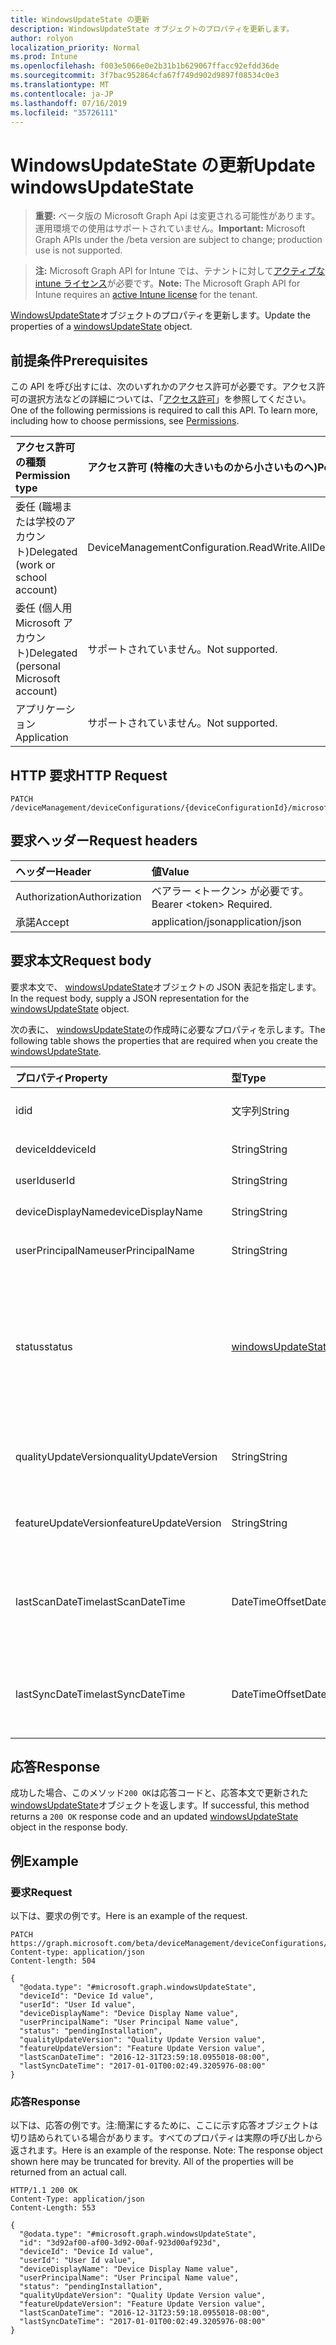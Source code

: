 ```yaml
---
title: WindowsUpdateState の更新
description: WindowsUpdateState オブジェクトのプロパティを更新します。
author: rolyon
localization_priority: Normal
ms.prod: Intune
ms.openlocfilehash: f003e5066e0e2b31b1b629067ffacc92efdd36de
ms.sourcegitcommit: 3f7bac952864cfa67f749d902d9897f08534c0e3
ms.translationtype: MT
ms.contentlocale: ja-JP
ms.lasthandoff: 07/16/2019
ms.locfileid: "35726111"
---
```

# <a name="update-windowsupdatestate"></a><span data-ttu-id="d3c88-103">WindowsUpdateState の更新</span><span class="sxs-lookup"><span data-stu-id="d3c88-103">Update windowsUpdateState</span></span>

> <span data-ttu-id="d3c88-104">**重要:** ベータ版の Microsoft Graph Api は変更される可能性があります。運用環境での使用はサポートされていません。</span><span class="sxs-lookup"><span data-stu-id="d3c88-104">**Important:** Microsoft Graph APIs under the /beta version are subject to change; production use is not supported.</span></span>

> <span data-ttu-id="d3c88-105">**注:** Microsoft Graph API for Intune では、テナントに対して[アクティブな intune ライセンス](https://go.microsoft.com/fwlink/?linkid=839381)が必要です。</span><span class="sxs-lookup"><span data-stu-id="d3c88-105">**Note:** The Microsoft Graph API for Intune requires an [active Intune license](https://go.microsoft.com/fwlink/?linkid=839381) for the tenant.</span></span>

<span data-ttu-id="d3c88-106">[WindowsUpdateState](../resources/intune-deviceconfig-windowsupdatestate.md)オブジェクトのプロパティを更新します。</span><span class="sxs-lookup"><span data-stu-id="d3c88-106">Update the properties of a [windowsUpdateState](../resources/intune-deviceconfig-windowsupdatestate.md) object.</span></span>

## <a name="prerequisites"></a><span data-ttu-id="d3c88-107">前提条件</span><span class="sxs-lookup"><span data-stu-id="d3c88-107">Prerequisites</span></span>
<span data-ttu-id="d3c88-p101">この API を呼び出すには、次のいずれかのアクセス許可が必要です。アクセス許可の選択方法などの詳細については、「[アクセス許可](/graph/permissions-reference)」を参照してください。</span><span class="sxs-lookup"><span data-stu-id="d3c88-p101">One of the following permissions is required to call this API. To learn more, including how to choose permissions, see [Permissions](/graph/permissions-reference).</span></span>

|<span data-ttu-id="d3c88-110">アクセス許可の種類</span><span class="sxs-lookup"><span data-stu-id="d3c88-110">Permission type</span></span>|<span data-ttu-id="d3c88-111">アクセス許可 (特権の大きいものから小さいものへ)</span><span class="sxs-lookup"><span data-stu-id="d3c88-111">Permissions (from most to least privileged)</span></span>|
|:---|:---|
|<span data-ttu-id="d3c88-112">委任 (職場または学校のアカウント)</span><span class="sxs-lookup"><span data-stu-id="d3c88-112">Delegated (work or school account)</span></span>|<span data-ttu-id="d3c88-113">DeviceManagementConfiguration.ReadWrite.All</span><span class="sxs-lookup"><span data-stu-id="d3c88-113">DeviceManagementConfiguration.ReadWrite.All</span></span>|
|<span data-ttu-id="d3c88-114">委任 (個人用 Microsoft アカウント)</span><span class="sxs-lookup"><span data-stu-id="d3c88-114">Delegated (personal Microsoft account)</span></span>|<span data-ttu-id="d3c88-115">サポートされていません。</span><span class="sxs-lookup"><span data-stu-id="d3c88-115">Not supported.</span></span>|
|<span data-ttu-id="d3c88-116">アプリケーション</span><span class="sxs-lookup"><span data-stu-id="d3c88-116">Application</span></span>|<span data-ttu-id="d3c88-117">サポートされていません。</span><span class="sxs-lookup"><span data-stu-id="d3c88-117">Not supported.</span></span>|

## <a name="http-request"></a><span data-ttu-id="d3c88-118">HTTP 要求</span><span class="sxs-lookup"><span data-stu-id="d3c88-118">HTTP Request</span></span>
<!-- {
  "blockType": "ignored"
}
-->
``` http
PATCH /deviceManagement/deviceConfigurations/{deviceConfigurationId}/microsoft.graph.windowsUpdateForBusinessConfiguration/deviceUpdateStates/{windowsUpdateStateId}
```

## <a name="request-headers"></a><span data-ttu-id="d3c88-119">要求ヘッダー</span><span class="sxs-lookup"><span data-stu-id="d3c88-119">Request headers</span></span>
|<span data-ttu-id="d3c88-120">ヘッダー</span><span class="sxs-lookup"><span data-stu-id="d3c88-120">Header</span></span>|<span data-ttu-id="d3c88-121">値</span><span class="sxs-lookup"><span data-stu-id="d3c88-121">Value</span></span>|
|:---|:---|
|<span data-ttu-id="d3c88-122">Authorization</span><span class="sxs-lookup"><span data-stu-id="d3c88-122">Authorization</span></span>|<span data-ttu-id="d3c88-123">ベアラー &lt;トークン&gt; が必要です。</span><span class="sxs-lookup"><span data-stu-id="d3c88-123">Bearer &lt;token&gt; Required.</span></span>|
|<span data-ttu-id="d3c88-124">承諾</span><span class="sxs-lookup"><span data-stu-id="d3c88-124">Accept</span></span>|<span data-ttu-id="d3c88-125">application/json</span><span class="sxs-lookup"><span data-stu-id="d3c88-125">application/json</span></span>|

## <a name="request-body"></a><span data-ttu-id="d3c88-126">要求本文</span><span class="sxs-lookup"><span data-stu-id="d3c88-126">Request body</span></span>
<span data-ttu-id="d3c88-127">要求本文で、 [windowsUpdateState](../resources/intune-deviceconfig-windowsupdatestate.md)オブジェクトの JSON 表記を指定します。</span><span class="sxs-lookup"><span data-stu-id="d3c88-127">In the request body, supply a JSON representation for the [windowsUpdateState](../resources/intune-deviceconfig-windowsupdatestate.md) object.</span></span>

<span data-ttu-id="d3c88-128">次の表に、 [windowsUpdateState](../resources/intune-deviceconfig-windowsupdatestate.md)の作成時に必要なプロパティを示します。</span><span class="sxs-lookup"><span data-stu-id="d3c88-128">The following table shows the properties that are required when you create the [windowsUpdateState](../resources/intune-deviceconfig-windowsupdatestate.md).</span></span>

|<span data-ttu-id="d3c88-129">プロパティ</span><span class="sxs-lookup"><span data-stu-id="d3c88-129">Property</span></span>|<span data-ttu-id="d3c88-130">型</span><span class="sxs-lookup"><span data-stu-id="d3c88-130">Type</span></span>|<span data-ttu-id="d3c88-131">説明</span><span class="sxs-lookup"><span data-stu-id="d3c88-131">Description</span></span>|
|:---|:---|:---|
|<span data-ttu-id="d3c88-132">id</span><span class="sxs-lookup"><span data-stu-id="d3c88-132">id</span></span>|<span data-ttu-id="d3c88-133">文字列</span><span class="sxs-lookup"><span data-stu-id="d3c88-133">String</span></span>|<span data-ttu-id="d3c88-134">これはエンティティの Id です。</span><span class="sxs-lookup"><span data-stu-id="d3c88-134">This is Id of the entity.</span></span>|
|<span data-ttu-id="d3c88-135">deviceId</span><span class="sxs-lookup"><span data-stu-id="d3c88-135">deviceId</span></span>|<span data-ttu-id="d3c88-136">String</span><span class="sxs-lookup"><span data-stu-id="d3c88-136">String</span></span>|<span data-ttu-id="d3c88-137">デバイスの id。</span><span class="sxs-lookup"><span data-stu-id="d3c88-137">The id of the device.</span></span>|
|<span data-ttu-id="d3c88-138">userId</span><span class="sxs-lookup"><span data-stu-id="d3c88-138">userId</span></span>|<span data-ttu-id="d3c88-139">String</span><span class="sxs-lookup"><span data-stu-id="d3c88-139">String</span></span>|<span data-ttu-id="d3c88-140">ユーザーの id。</span><span class="sxs-lookup"><span data-stu-id="d3c88-140">The id of the user.</span></span>|
|<span data-ttu-id="d3c88-141">deviceDisplayName</span><span class="sxs-lookup"><span data-stu-id="d3c88-141">deviceDisplayName</span></span>|<span data-ttu-id="d3c88-142">String</span><span class="sxs-lookup"><span data-stu-id="d3c88-142">String</span></span>|<span data-ttu-id="d3c88-143">デバイスの表示名。</span><span class="sxs-lookup"><span data-stu-id="d3c88-143">Device display name.</span></span>|
|<span data-ttu-id="d3c88-144">userPrincipalName</span><span class="sxs-lookup"><span data-stu-id="d3c88-144">userPrincipalName</span></span>|<span data-ttu-id="d3c88-145">String</span><span class="sxs-lookup"><span data-stu-id="d3c88-145">String</span></span>|<span data-ttu-id="d3c88-146">ユーザープリンシパル名。</span><span class="sxs-lookup"><span data-stu-id="d3c88-146">User principal name.</span></span>|
|<span data-ttu-id="d3c88-147">status</span><span class="sxs-lookup"><span data-stu-id="d3c88-147">status</span></span>|[<span data-ttu-id="d3c88-148">windowsUpdateStatus</span><span class="sxs-lookup"><span data-stu-id="d3c88-148">windowsUpdateStatus</span></span>](../resources/intune-deviceconfig-windowsupdatestatus.md)|<span data-ttu-id="d3c88-149">Windows udpate 状態。</span><span class="sxs-lookup"><span data-stu-id="d3c88-149">Windows udpate status.</span></span> <span data-ttu-id="d3c88-150">使用可能な値は、`upToDate`、`pendingInstallation`、`pendingReboot`、`failed` です。</span><span class="sxs-lookup"><span data-stu-id="d3c88-150">Possible values are: `upToDate`, `pendingInstallation`, `pendingReboot`, `failed`.</span></span>|
|<span data-ttu-id="d3c88-151">qualityUpdateVersion</span><span class="sxs-lookup"><span data-stu-id="d3c88-151">qualityUpdateVersion</span></span>|<span data-ttu-id="d3c88-152">String</span><span class="sxs-lookup"><span data-stu-id="d3c88-152">String</span></span>|<span data-ttu-id="d3c88-153">デバイスの品質更新プログラムのバージョン。</span><span class="sxs-lookup"><span data-stu-id="d3c88-153">The Quality Update Version of the device.</span></span>|
|<span data-ttu-id="d3c88-154">featureUpdateVersion</span><span class="sxs-lookup"><span data-stu-id="d3c88-154">featureUpdateVersion</span></span>|<span data-ttu-id="d3c88-155">String</span><span class="sxs-lookup"><span data-stu-id="d3c88-155">String</span></span>|<span data-ttu-id="d3c88-156">デバイスの現在の機能更新バージョン。</span><span class="sxs-lookup"><span data-stu-id="d3c88-156">The current feature update version of the device.</span></span>|
|<span data-ttu-id="d3c88-157">lastScanDateTime</span><span class="sxs-lookup"><span data-stu-id="d3c88-157">lastScanDateTime</span></span>|<span data-ttu-id="d3c88-158">DateTimeOffset</span><span class="sxs-lookup"><span data-stu-id="d3c88-158">DateTimeOffset</span></span>|<span data-ttu-id="d3c88-159">Windows Update エージェントがスキャンに成功した日時。</span><span class="sxs-lookup"><span data-stu-id="d3c88-159">The date time that the Windows Update Agent did a successful scan.</span></span>|
|<span data-ttu-id="d3c88-160">lastSyncDateTime</span><span class="sxs-lookup"><span data-stu-id="d3c88-160">lastSyncDateTime</span></span>|<span data-ttu-id="d3c88-161">DateTimeOffset</span><span class="sxs-lookup"><span data-stu-id="d3c88-161">DateTimeOffset</span></span>|<span data-ttu-id="d3c88-162">デバイスと Microsoft Intune との同期が最後に実行された日時。</span><span class="sxs-lookup"><span data-stu-id="d3c88-162">Last date time that the device sync with with Microsoft Intune.</span></span>|



## <a name="response"></a><span data-ttu-id="d3c88-163">応答</span><span class="sxs-lookup"><span data-stu-id="d3c88-163">Response</span></span>
<span data-ttu-id="d3c88-164">成功した場合、このメソッド`200 OK`は応答コードと、応答本文で更新された[windowsUpdateState](../resources/intune-deviceconfig-windowsupdatestate.md)オブジェクトを返します。</span><span class="sxs-lookup"><span data-stu-id="d3c88-164">If successful, this method returns a `200 OK` response code and an updated [windowsUpdateState](../resources/intune-deviceconfig-windowsupdatestate.md) object in the response body.</span></span>

## <a name="example"></a><span data-ttu-id="d3c88-165">例</span><span class="sxs-lookup"><span data-stu-id="d3c88-165">Example</span></span>

### <a name="request"></a><span data-ttu-id="d3c88-166">要求</span><span class="sxs-lookup"><span data-stu-id="d3c88-166">Request</span></span>
<span data-ttu-id="d3c88-167">以下は、要求の例です。</span><span class="sxs-lookup"><span data-stu-id="d3c88-167">Here is an example of the request.</span></span>
``` http
PATCH https://graph.microsoft.com/beta/deviceManagement/deviceConfigurations/{deviceConfigurationId}/microsoft.graph.windowsUpdateForBusinessConfiguration/deviceUpdateStates/{windowsUpdateStateId}
Content-type: application/json
Content-length: 504

{
  "@odata.type": "#microsoft.graph.windowsUpdateState",
  "deviceId": "Device Id value",
  "userId": "User Id value",
  "deviceDisplayName": "Device Display Name value",
  "userPrincipalName": "User Principal Name value",
  "status": "pendingInstallation",
  "qualityUpdateVersion": "Quality Update Version value",
  "featureUpdateVersion": "Feature Update Version value",
  "lastScanDateTime": "2016-12-31T23:59:18.0955018-08:00",
  "lastSyncDateTime": "2017-01-01T00:02:49.3205976-08:00"
}
```

### <a name="response"></a><span data-ttu-id="d3c88-168">応答</span><span class="sxs-lookup"><span data-stu-id="d3c88-168">Response</span></span>
<span data-ttu-id="d3c88-p103">以下は、応答の例です。注:簡潔にするために、ここに示す応答オブジェクトは切り詰められている場合があります。すべてのプロパティは実際の呼び出しから返されます。</span><span class="sxs-lookup"><span data-stu-id="d3c88-p103">Here is an example of the response. Note: The response object shown here may be truncated for brevity. All of the properties will be returned from an actual call.</span></span>
``` http
HTTP/1.1 200 OK
Content-Type: application/json
Content-Length: 553

{
  "@odata.type": "#microsoft.graph.windowsUpdateState",
  "id": "3d92af00-af00-3d92-00af-923d00af923d",
  "deviceId": "Device Id value",
  "userId": "User Id value",
  "deviceDisplayName": "Device Display Name value",
  "userPrincipalName": "User Principal Name value",
  "status": "pendingInstallation",
  "qualityUpdateVersion": "Quality Update Version value",
  "featureUpdateVersion": "Feature Update Version value",
  "lastScanDateTime": "2016-12-31T23:59:18.0955018-08:00",
  "lastSyncDateTime": "2017-01-01T00:02:49.3205976-08:00"
}
```





